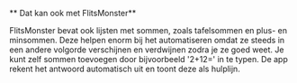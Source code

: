 

** Dat kan ook met FlitsMonster**

FlitsMonster bevat ook lijsten met sommen, zoals tafelsommen en plus- en minsommen. Deze helpen enorm bij het automatiseren omdat ze steeds in een andere volgorde verschijnen en verdwijnen zodra je ze goed weet. Je kunt zelf sommen toevoegen door bijvoorbeeld '2+12=' in te typen. De app rekent het antwoord automatisch uit en toont deze als hulplijn.
